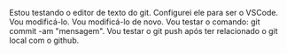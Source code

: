 Estou testando o editor de texto do git.
Configurei ele para ser o VSCode.
Vou modificá-lo.
Vou modificá-lo de novo.
Vou testar o comando: git commit -am "mensagem".
Vou testar o git push após ter relacionado o git local com o github.
